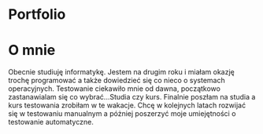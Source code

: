# Portfolio

# O mnie 
Obecnie studiuję informatykę. Jestem na drugim roku i miałam okazję trochę programować a także dowiedzieć się co nieco o systemach operacyjnych. Testowanie ciekawiło mnie od dawna, początkowo zastanawialam się co wybrać...Studia czy kurs. Finalnie poszłam na studia a kurs testowania zrobiłam w te wakacje. Chcę w kolejnych latach rozwijać się w testowaniu manualnym a póżniej poszerzyć moje umiejętności o testowanie automatyczne. 
